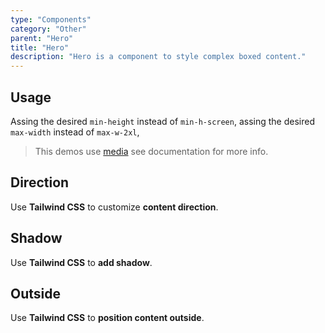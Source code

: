 ```yaml
---
type: "Components"
category: "Other"
parent: "Hero"
title: "Hero"
description: "Hero is a component to style complex boxed content."
---
```


## Usage

Assing the desired `min-height` instead of `min-h-screen`, assing the desired `max-width` instead of `max-w-2xl`,

> This demos use [media](/components/media) see documentation for more info.

<demo>
  <div class="gatsby_demo_item" data-iframe="demos/components/hero/usage">
  </div>
</demo>

## Direction

Use **Tailwind CSS** to customize **content direction**.

<demo>
  <div class="gatsby_demo_item" data-iframe="demos/components/hero/direction">
  </div>
</demo>

## Shadow

Use **Tailwind CSS** to **add shadow**.

<demo>
  <div class="gatsby_demo_item" data-iframe="demos/components/hero/shadow">
  </div>
</demo>

## Outside

Use **Tailwind CSS** to **position content outside**.

<demo>
  <div class="gatsby_demo_item" data-iframe="demos/components/hero/outside">
  </div>
</demo>
